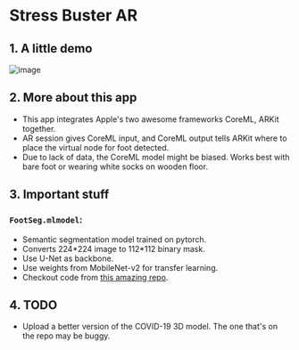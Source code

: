 # Stress Buster AR

## 1. A little demo
![image](./assets/demo.gif)

## 2. More about this app
* This app integrates Apple's two awesome frameworks CoreML, ARKit together.
* AR session gives CoreML input, and CoreML output tells ARKit where to place the virtual node for foot detected.
* Due to lack of data, the CoreML model might be biased. Works best with bare foot or wearing white socks on wooden floor.

## 3. Important stuff
### `FootSeg.mlmodel`:
* Semantic segmentation model trained on pytorch.
* Converts 224\*224 image to 112\*112 binary mask.
* Use U-Net as backbone.
* Use weights from MobileNet-v2 for transfer learning. 
* Checkout code from [this amazing repo](https://github.com/akirasosa/mobile-semantic-segmentation).

## 4. TODO
* Upload a better version of the COVID-19 3D model. The one that's on the repo may be buggy.

